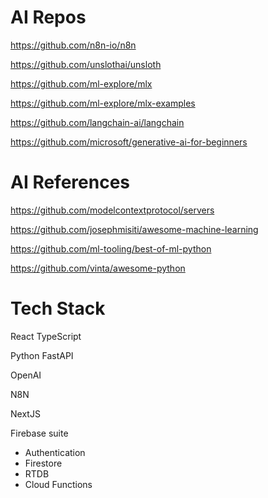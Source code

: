 # AI Repos

https://github.com/n8n-io/n8n

https://github.com/unslothai/unsloth

https://github.com/ml-explore/mlx

https://github.com/ml-explore/mlx-examples

https://github.com/langchain-ai/langchain

https://github.com/microsoft/generative-ai-for-beginners


# AI References

https://github.com/modelcontextprotocol/servers

https://github.com/josephmisiti/awesome-machine-learning

https://github.com/ml-tooling/best-of-ml-python

https://github.com/vinta/awesome-python


# Tech Stack

React TypeScript

Python FastAPI

OpenAI

N8N

NextJS

Firebase suite
- Authentication
- Firestore
- RTDB
- Cloud Functions
